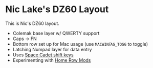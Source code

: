 # Nic Lake's DZ60 Layout

This is Nic's DZ60 layout.

- Colemak base layer w/ QWERTY support
- Caps -> FN
- Bottom row set up for Mac usage (use `MACWIN`/`AG_TOGG` to toggle)
- Latching Numpad layer for data entry
- Uses [Space Cadet shift keys](https://docs.qmk.fm/#/feature_space_cadet?id=usage)
- Experimenting with [Home Row Mods](https://precondition.github.io/home-row-mods)